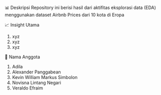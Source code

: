 📊 Deskripsi 
Repository ini berisi hasil dari aktifitas eksplorasi data (EDA) menggunakan dataset Airbnb Prices dari 10 kota di Eropa 

📈 Insight Utama
1. xyz
2. xyz
3. xyz 

🚀 Nama Anggota 
1. Adila
2. Alexander Panggabean
3. Kevin William Markus Simbolon
4. Novisna Lintang Negari
5. Veraldo Efraim
